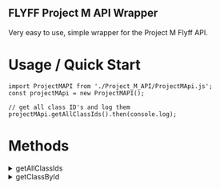 FLYFF Project M API Wrapper
---------------------------  
Very easy to use, simple wrapper for the Project M Flyff API.  

# Usage / Quick Start
```
import ProjectMAPI from './Project_M_API/ProjectMApi.js';
const projectMApi = new ProjectMAPI();

// get all class ID's and log them
projectMApi.getAllClassIds().then(console.log);
```

# Methods

<details><summary>getAllClassIds</summary>
<p>   

```javascript
// Returns a list of all ID's. E.G [764, 2246 ...]
projectMApi.getAllClassIds().then(console.log);
```
</p>
</details>


<details><summary>getClassById</summary>
<p>

```javascript
projectMApi.getClassById(764).then(console.log);
```
</p>
</details>
